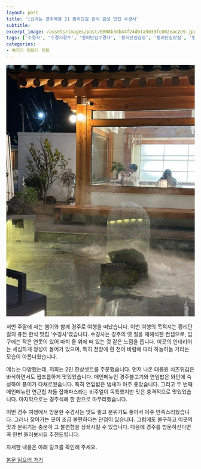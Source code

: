 ```yaml
---
layout: post
title: '[신라는 경주여행 2] 황리단길 한식 감성 맛집 수경사'
subtitle: 
excerpt_image: /assets/images/post/0808b3db44f24db1a5033fc002eac2e9.jpg
tags: ['수경사', '수경사경주', '황리단길수경사', '황리단길감성', '황리단길맛집', '황리단길한식', '퓨전한식', '경주', '서이추', '서이추환영', '체크인챌린지']
categories: 
- 여기가 히트다 히트
---
```


![메인 이미지](/assets/images/post/0808b3db44f24db1a5033fc002eac2e9.jpg)

저번 주말에 저는 햄이와 함께 경주로 여행을 떠났습니다. 이번 여행의 목적지는 황리단길의 퓨전 한식 맛집 '수경사'였습니다. 수경사는 경주의 옛 절을 재해석한 컨셉으로, 입구에는 작은 연못이 있어 마치 물 위에 떠 있는 것 같은 느낌을 줍니다. 이곳의 인테리어는 세심하게 정성이 들어가 있으며, 특히 천장에 흰 천이 바람에 따라 하늘하늘 거리는 모습이 아름다웠습니다.

메뉴는 다양했는데, 저희는 2인 한상셋트를 주문했습니다. 먼저 나온 대릉원 치즈튀김은 바삭하면서도 짭조름하게 맛있었습니다. 메인메뉴인 경주불고기와 연잎밥은 와인에 숙성하여 풍미가 다채로웠습니다. 특히 연잎밥은 냄새가 아주 좋았습니다. 그리고 두 번째 메인메뉴인 연근칩 차돌 잡채파스타는 비주얼이 독특했지만 맛은 충격적으로 맛있었습니다. 마지막으로는 경주식혜 한 잔으로 마무리했습니다.

이번 경주 여행에서 방문한 수경사는 맛도 좋고 분위기도 좋아서 아주 만족스러웠습니다. 그러나 찾아가는 곳이 조금 불편하다는 단점이 있습니다. 그럼에도 불구하고 이곳의 맛과 분위기는 충분히 그 불편함을 상쇄시킬 수 있습니다. 다음에 경주를 방문하신다면 꼭 한번 들러보시길 추천드립니다.

자세한 내용은 아래 링크를 확인해 주세요.

[본문 읽으러 가기](https://m.blog.naver.com/ham_eaten_jellybear/223215206523)
